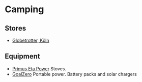 # Camping #

## Stores ##

- [Globetrotter, Köln](http://www.globetrotter.de/de/filialen/koeln/)

## Equipment ##

- [Primus Eta Power](http://store.primuscamping.com/backpacking-stoves/single-fuel/butane/primus-eta-power-trade-ef-new/) Stoves.
- [GoalZero](http://www.goalzero.com) Portable power. Battery packs and solar chargers
